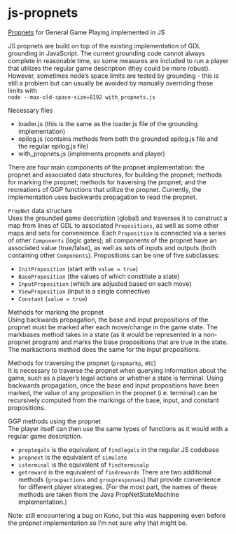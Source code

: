 # js-propnets  
[Propnets](http://ggp.stanford.edu/chapters/chapter_13.html) for General Game Playing implemented in JS

JS propnets are build on top of the existing implementation of GDL grounding in JavaScript. The current grounding code cannot always complete in reasonable time, so some measures are included to run a player that utilizes the regular game description (they could be more robust). However, sometimes node’s space limits are tested by grounding - this is still a problem but can usually be avoided by manually overriding those limits with  
`node --max-old-space-size=8192 with_propnets.js`

Necessary files  
- loader.js (this is the same as the loader.js file of the grounding implementation)
- epilog.js (contains methods from both the grounded epilog.js file and the regular epilog.js file)
- with_propnets.js (implements propnets and player)

There are four main components of the propnet implementation: the propnet and associated data structures, for building the propnet; methods for marking the propnet; methods for traversing the propnet; and the recreations of GGP functions that utilize the propnet. Currently, the implementation uses backwards propagation to read the propnet.

`PropNet` data structure  
Uses the grounded game description (global) and traverses it to construct a map from lines of GDL to associated `Propositions`, as well as some other maps and sets for convenience. Each `Proposition` is connected via a series of other `Components` (logic gates); all components of the propnet have an associated value (true/false), as well as sets of inputs and outputs (both containing other `Components`). Propositions can be one of five subclasses:
- `InitProposition` (start with `value = true`)
- `BaseProposition` (the values of which constitute a state)
- `InputProposition` (which are adjusted based on each move)
- `ViewProposition` (input is a single connective)
- `Constant` (`value = true`)

Methods for marking the propnet  
Using backwards propagation, the base and input propositions of the propnet must be marked after each move/change in the game state. The markbases method takes in a state (as it would be represented in a non-propnet program) and marks the base propositions that are true in the state. The markactions method does the same for the input propositions.

Methods for traversing the propnet (`propmarkp`, etc)  
It is necessary to traverse the propnet when querying information about the game, such as a player’s legal actions or whether a state is terminal. Using backwards propagation, once the base and input propositions have been marked, the value of any proposition in the propnet (i.e. terminal) can be recursively computed from the markings of the base, input, and constant propositions.

GGP methods using the propnet  
The player itself can then use the same types of functions as it would with a regular game description.
- `proplegals` is the equivalent of `findlegals` in the regular JS codebase
- `propnext` is the equivalent of `simulate`
- `isterminal` is the equivalent of `findterminalp`
- `getreward` is the equivalent of `findrewards`
There are two additional methods (`groupactions` and `groupresponses`) that provide convenience for different player strategies. (For the most part, the names of these methods are taken from the Java PropNetStateMachine implementation.)



Note: still encountering a bug on Kono, but this was happening even before the propnet implementation so I’m not sure why that might be.
